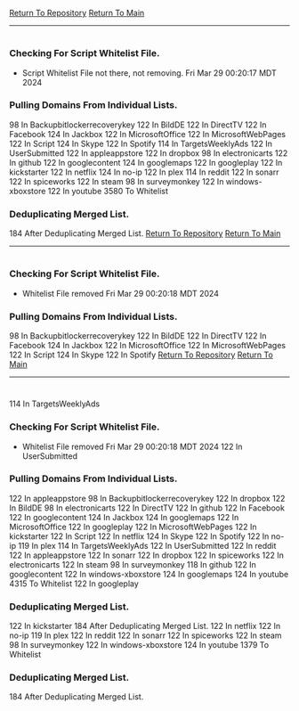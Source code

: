 [Return To Repository](https://github.com/DigitalWarrior/piholeparser/)
[Return To Main](https://github.com/DigitalWarrior/piholeparser/blob/master/RecentRunLogs/Mainlog.md)
____________________________________
# 
### Checking For Script Whitelist File.
* Script Whitelist File not there, not removing. Fri Mar 29 00:20:17 MDT 2024
### Pulling Domains From Individual Lists.
98 In Backupbitlockerrecoverykey
122 In BildDE
122 In DirectTV
122 In Facebook
124 In Jackbox
122 In MicrosoftOffice
122 In MicrosoftWebPages
122 In Script
124 In Skype
122 In Spotify
114 In TargetsWeeklyAds
122 In UserSubmitted
122 In appleappstore
122 In dropbox
98 In electronicarts
122 In github
122 In googlecontent
124 In googlemaps
122 In googleplay
122 In kickstarter
122 In netflix
124 In no-ip
122 In plex
114 In reddit
122 In sonarr
122 In spiceworks
122 In steam
98 In surveymonkey
122 In windows-xboxstore
122 In youtube
3580 To Whitelist
### Deduplicating Merged List.
184 After Deduplicating Merged List.
[Return To Repository](https://github.com/DigitalWarrior/piholeparser/)
[Return To Main](https://github.com/DigitalWarrior/piholeparser/blob/master/RecentRunLogs/Mainlog.md)
____________________________________
# 
### Checking For Script Whitelist File.
* Whitelist File removed Fri Mar 29 00:20:18 MDT 2024
### Pulling Domains From Individual Lists.
98 In Backupbitlockerrecoverykey
122 In BildDE
122 In DirectTV
122 In Facebook
124 In Jackbox
122 In MicrosoftOffice
122 In MicrosoftWebPages
122 In Script
124 In Skype
122 In Spotify
[Return To Repository](https://github.com/DigitalWarrior/piholeparser/)
[Return To Main](https://github.com/DigitalWarrior/piholeparser/blob/master/RecentRunLogs/Mainlog.md)
____________________________________
# 
114 In TargetsWeeklyAds
### Checking For Script Whitelist File.
* Whitelist File removed Fri Mar 29 00:20:18 MDT 2024
122 In UserSubmitted
### Pulling Domains From Individual Lists.
122 In appleappstore
98 In Backupbitlockerrecoverykey
122 In dropbox
122 In BildDE
98 In electronicarts
122 In DirectTV
122 In github
122 In Facebook
122 In googlecontent
124 In Jackbox
124 In googlemaps
122 In MicrosoftOffice
122 In googleplay
122 In MicrosoftWebPages
122 In kickstarter
122 In Script
122 In netflix
124 In Skype
122 In Spotify
122 In no-ip
119 In plex
114 In TargetsWeeklyAds
122 In UserSubmitted
122 In reddit
122 In appleappstore
122 In sonarr
122 In dropbox
122 In spiceworks
122 In electronicarts
122 In steam
98 In surveymonkey
118 In github
122 In googlecontent
122 In windows-xboxstore
124 In googlemaps
124 In youtube
4315 To Whitelist
122 In googleplay
### Deduplicating Merged List.
122 In kickstarter
184 After Deduplicating Merged List.
122 In netflix
122 In no-ip
119 In plex
122 In reddit
122 In sonarr
122 In spiceworks
122 In steam
98 In surveymonkey
122 In windows-xboxstore
124 In youtube
1379 To Whitelist
### Deduplicating Merged List.
184 After Deduplicating Merged List.
